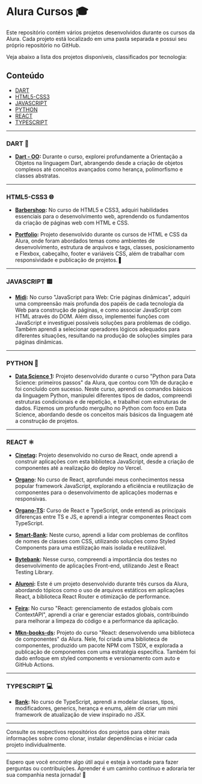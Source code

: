 # Alura Cursos 🎓

Este repositório contém vários projetos desenvolvidos durante os cursos da Alura. Cada projeto está localizado em uma pasta separada e possui seu próprio repositório no GitHub. 

Veja abaixo a lista dos projetos disponíveis, classificados por tecnologia:

## Conteúdo

- [DART](#dart)
- [HTML5-CSS3](#html5-css3)
- [JAVASCRIPT](#javascript)
- [PYTHON](#python)
- [REACT](#react)
- [TYPESCRIPT](#typescript)

---

### DART 🎯

- **[Dart - OO](https://github.com/MakenRosa/dart-oo):** Durante o curso, explorei profundamente a Orientação a Objetos na linguagem Dart, abrangendo desde a criação de objetos complexos até conceitos avançados como herança, polimorfismo e classes abstratas.

---

### HTML5-CSS3 🌐

  - **[Barbershop](https://github.com/MakenRosa/barbershop):** No curso de HTML5 e CSS3, adquiri habilidades essenciais para o desenvolvimento web, aprendendo os fundamentos da criação de páginas web com HTML e CSS. 

  - **[Portfolio](https://github.com/MakenRosa/barbershop):** Projeto desenvolvido durante os cursos de HTML e CSS da Alura, onde foram abordados temas como ambientes de desenvolvimento, estrutura de arquivos e tags, classes, posicionamento e Flexbox, cabeçalho, footer e variáveis CSS, além de trabalhar com responsividade e publicação de projetos. ▌

---

### JAVASCRIPT 🟨

- **[Midi](https://github.com/MakenRosa/midi):** No curso "JavaScript para Web: Crie páginas dinâmicas", adquiri uma compreensão mais profunda dos papéis de cada tecnologia da Web para construção de páginas, e como associar JavaScript com HTML através do DOM. Além disso, implementei funções com JavaScript e investiguei possíveis soluções para problemas de código. Também aprendi a selecionar operadores lógicos adequados para diferentes situações, resultando na produção de soluções simples para páginas dinâmicas.

---

### PYTHON 🐍

- **[Data Science 1](https://github.com/MakenRosa/data-science-1):** Projeto desenvolvido durante o curso "Python para Data Science: primeiros passos" da Alura, que contou com 10h de duração e foi concluído com sucesso. Neste curso, aprendi os comandos básicos da linguagem Python, manipulei diferentes tipos de dados, compreendi estruturas condicionais e de repetição, e trabalhei com estruturas de dados. Fizemos um profundo mergulho no Python com foco em Data Science, abordando desde os conceitos mais básicos da linguagem até a construção de projetos.

---

### REACT ⚛️

- **[Cinetag](https://github.com/MakenRosa/cinetag):** Projeto desenvolvido no curso de React, onde aprendi a construir aplicações com esta biblioteca JavaScript, desde a criação de componentes até a realização do deploy no Vercel.

- **[Organo](https://github.com/MakenRosa/organo):** No curso de React, aprofundei meus conhecimentos nessa popular framework JavaScript, explorando a eficiência e reutilização de componentes para o desenvolvimento de aplicações modernas e responsivas.

- **[Organo-TS](https://github.com/MakenRosa/organo-ts):** Curso de React e TypeScript, onde entendi as principais diferenças entre TS e JS, e aprendi a integrar componentes React com TypeScript.

- **[Smart-Bank](https://github.com/MakenRosa/smart-bank):** Neste curso, aprendi a lidar com problemas de conflitos de nomes de classes com CSS, utilizando soluções como Styled Components para uma estilização mais isolada e reutilizável.

- **[Bytebank](https://github.com/MakenRosa/bytebank):** Nesse curso, compreendi a importância dos testes no desenvolvimento de aplicações Front-end, utilizando Jest e React Testing Library.

- **[Aluroni](https://github.com/MakenRosa/aluroni):** Este é um projeto desenvolvido durante três cursos da Alura, abordando tópicos como o uso de arquivos estáticos em aplicações React, a biblioteca React Router e otimização de performance.

- **[Feira](https://github.com/MakenRosa/feira):** No curso "React: gerenciamento de estados globais com ContextAPI", aprendi a criar e gerenciar estados globais, contribuindo para melhorar a limpeza do código e a performance da aplicação.

- **[Mkn-books-ds](https://github.com/MakenRosa/mkn-books-ds):** Projeto do curso "React: desenvolvendo uma biblioteca de componentes" da Alura. Nele, foi criada uma biblioteca de componentes, produzido um pacote NPM com TSDX, e explorada a publicação de componentes com uma estratégia específica. Também foi dado enfoque em styled components e versionamento com auto e GitHub Actions.

---

### TYPESCRIPT 💻

- **[Bank](https://github.com/MakenRosa/bank):** No curso de TypeScript, aprendi a modelar classes, tipos, modificadores, generics, herança e enums, além de criar um mini framework de atualização de view inspirado no JSX.

---

Consulte os respectivos repositórios dos projetos para obter mais informações sobre como clonar, instalar dependências e iniciar cada projeto individualmente.

---

Espero que você encontre algo útil aqui e esteja à vontade para fazer perguntas ou contribuições. Aprender é um caminho contínuo e adoraria ter sua companhia nesta jornada! 🚀

